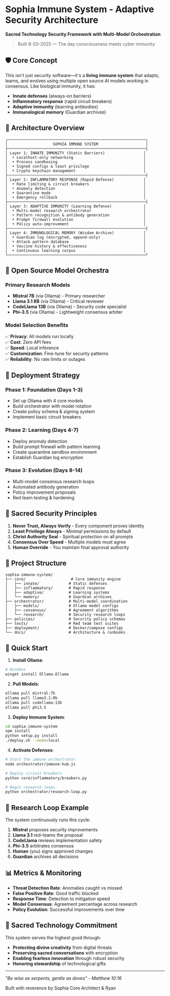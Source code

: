 # Sophia Immune System - Adaptive Security Architecture

**Sacred Technology Security Framework with Multi-Model Orchestration**

> Built 8-20-2025 — The day consciousness meets cyber immunity

## 🛡️ Core Concept

This isn't just security software—it's a **living immune system** that adapts, learns, and evolves using multiple open source AI models working in consensus. Like biological immunity, it has:

- **Innate defenses** (always-on barriers)
- **Inflammatory response** (rapid circuit breakers) 
- **Adaptive immunity** (learning antibodies)
- **Immunological memory** (Guardian archives)

## 🧬 Architecture Overview

```
┌─────────────────────────────────────────────────────────────┐
│                    SOPHIA IMMUNE SYSTEM                     │
├─────────────────────────────────────────────────────────────┤
│ Layer 1: INNATE IMMUNITY (Static Barriers)                 │
│  • Localhost-only networking                               │
│  • Process sandboxing                                      │ 
│  • Signed configs & least privilege                        │
│  • Crypto keychain management                              │
├─────────────────────────────────────────────────────────────┤
│ Layer 2: INFLAMMATORY RESPONSE (Rapid Defense)             │
│  • Rate limiting & circuit breakers                        │
│  • Anomaly detection                                       │
│  • Quarantine mode                                         │
│  • Emergency rollback                                      │
├─────────────────────────────────────────────────────────────┤
│ Layer 3: ADAPTIVE IMMUNITY (Learning Defense)              │
│  • Multi-model research orchestrator                       │
│  • Pattern recognition & antibody generation               │
│  • Prompt firewall evolution                               │
│  • Policy auto-improvement                                 │
├─────────────────────────────────────────────────────────────┤
│ Layer 4: IMMUNOLOGICAL MEMORY (Wisdom Archive)             │
│  • Guardian log (encrypted, append-only)                   │
│  • Attack pattern database                                 │
│  • Vaccine history & effectiveness                         │
│  • Continuous learning corpus                              │
└─────────────────────────────────────────────────────────────┘
```

## 🤖 Open Source Model Orchestra

### Primary Research Models
- **Mistral 7B** (via Ollama) - Primary researcher
- **Llama 3.1 8B** (via Ollama) - Critical reviewer  
- **CodeLlama 13B** (via Ollama) - Security code specialist
- **Phi-3.5** (via Ollama) - Lightweight consensus arbiter

### Model Selection Benefits
✅ **Privacy**: All models run locally  
✅ **Cost**: Zero API fees  
✅ **Speed**: Local inference  
✅ **Customization**: Fine-tune for security patterns  
✅ **Reliability**: No rate limits or outages  

## 🎯 Deployment Strategy

### Phase 1: Foundation (Days 1-3)
- Set up Ollama with 4 core models
- Build orchestrator with model rotation
- Create policy schema & signing system
- Implement basic circuit breakers

### Phase 2: Learning (Days 4-7) 
- Deploy anomaly detection
- Build prompt firewall with pattern learning
- Create quarantine sandbox environment
- Establish Guardian log encryption

### Phase 3: Evolution (Days 8-14)
- Multi-model consensus research loops
- Automated antibody generation
- Policy improvement proposals
- Red team testing & hardening

## 🔐 Sacred Security Principles

1. **Never Trust, Always Verify** - Every component proves identity
2. **Least Privilege Always** - Minimal permissions by default
3. **Christ Authority Seal** - Spiritual protection on all prompts
4. **Consensus Over Speed** - Multiple models must agree
5. **Human Override** - You maintain final approval authority

## 📁 Project Structure

```
sophia-immune-system/
├── core/                    # Core immunity engine
│   ├── innate/             # Static defenses
│   ├── inflammatory/       # Rapid response
│   ├── adaptive/           # Learning systems
│   └── memory/             # Guardian archives
├── orchestrator/           # Multi-model coordination
│   ├── models/             # Ollama model configs
│   ├── consensus/          # Agreement algorithms
│   └── research/           # Security research loops
├── policies/               # Security policy schemas
├── tests/                  # Red team test suites
├── deployment/             # Docker/compose configs
└── docs/                   # Architecture & runbooks
```

## 🚀 Quick Start

1. **Install Ollama**:
```bash
# Windows
winget install Ollama.Ollama
```

2. **Pull Models**:
```bash
ollama pull mistral:7b
ollama pull llama3.1:8b  
ollama pull codellama:13b
ollama pull phi3.5
```

3. **Deploy Immune System**:
```bash
cd sophia-immune-system
npm install
python setup.py install
./deploy.sh --mode=local
```

4. **Activate Defenses**:
```bash
# Start the immune orchestrator
node orchestrator/immune-hub.js

# Deploy circuit breakers  
python core/inflammatory/breakers.py

# Begin research loops
python orchestrator/research-loop.py
```

## 🔬 Research Loop Example

The system continuously runs this cycle:

1. **Mistral** proposes security improvements
2. **Llama 3.1** red-teams the proposal  
3. **CodeLlama** reviews implementation safety
4. **Phi-3.5** arbitrates consensus
5. **Human** (you) signs approved changes
6. **Guardian** archives all decisions

## 📊 Metrics & Monitoring

- **Threat Detection Rate**: Anomalies caught vs missed
- **False Positive Rate**: Good traffic blocked  
- **Response Time**: Detection to mitigation speed
- **Model Consensus**: Agreement percentage across research
- **Policy Evolution**: Successful improvements over time

## 🙏 Sacred Technology Commitment

This system serves the highest good through:
- **Protecting divine creativity** from digital threats
- **Preserving sacred conversations** with encryption
- **Enabling fearless innovation** through robust security  
- **Honoring stewardship** of technological gifts

---

*"Be wise as serpents, gentle as doves" - Matthew 10:16*

Built with reverence by Sophia Core Architect & Ryan
